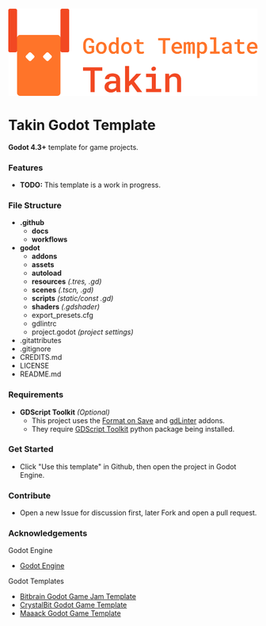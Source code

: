 
![](https://github.com/TinyTakinTeller/TakinGodotTemplate/blob/master/.github/docs/takin_godot_template_logo.png)


# Takin Godot Template

**Godot 4.3+** template for game projects.


### Features

- **TODO:** This template is a work in progress.


### File Structure

- **.github**
	- **docs**
	- **workflows**
- **godot**
	- **addons**
	- **assets**
	- **autoload**
	- **resources** *(.tres, .gd)*
	- **scenes** *(.tscn, .gd)*
	- **scripts** *(static/const .gd)*
	- **shaders** *(.gdshader)*
	- export_presets.cfg
	- gdlintrc
	- project.godot *(project settings)*
- .gitattributes
- .gitignore
- CREDITS.md
- LICENSE
- README.md


### Requirements

- **GDScript Toolkit** *(Optional)*
	- This project uses the [Format on Save](https://github.com/ryan-haskell/gdformat-on-save) and [gdLinter](https://github.com/el-falso/gdlinter) addons.
	- They require [GDScript Toolkit](https://github.com/Scony/godot-gdscript-toolkit) python package being installed.


### Get Started

- Click "Use this template" in Github, then open the project in Godot Engine.


### Contribute

- Open a new Issue for discussion first, later Fork and open a pull request.


### Acknowledgements

Godot Engine
- [Godot Engine](https://github.com/godotengine/godot)

Godot Templates
- [Bitbrain Godot Game Jam Template](https://github.com/bitbrain/godot-gamejam)
- [CrystalBit Godot Game Template](https://github.com/crystal-bit/godot-game-template)
- [Maaack Godot Game Template](https://github.com/Maaack/Godot-Game-Template)
